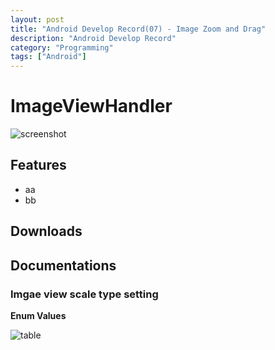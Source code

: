 ```yaml
---
layout: post
title: "Android Develop Record(07) - Image Zoom and Drag"
description: "Android Develop Record"
category: "Programming"
tags: ["Android"]
---
```


# ImageViewHandler

![screenshot](http://mjanja.co.ke/wordpress/wp-content/uploads/2011/08/Pinch_zoom.png)

## Features

- aa
- bb

## Downloads

## Documentations

### Imgae view scale type setting

**Enum Values**

![table](http://media-cache-ec0.pinimg.com/originals/d7/e6/5c/d7e65c00bbae3815dc08b263cdbe8d8b.jpg)
